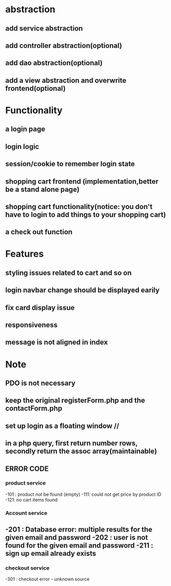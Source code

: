 # abstraction
## add service abstraction
## add controller abstraction(optional)
## add dao abstraction(optional)
## add a view abstraction and overwrite frontend(optional)

# Functionality
## a login page
## login logic
## session/cookie to remember login state
## shopping cart frontend (implementation,better be a stand alone page)
## shopping cart functionality(notice: you don't have to login to add things to your shopping cart)
## a check out function 


# Features


## styling issues related to cart and so on
## login navbar change should be displayed earily
## fix card display issue
## responsiveness
## message is not aligned in index


# Note
## PDO is not necessary
## keep the original registerForm.php and the contactForm.php
## set up login as a floating window //
## in a php query, first return number rows, secondly return the assoc array(maintainable) 


## ERROR CODE
### product service 
-101 : product not be found (empty)
-111: could not get price by product ID
-121: no cart items found
### Account service 
-201 : Database error: multiple results for the given email and password
-202 : user is not found for the given email and password
-211 : sign up email already exists
-
### checkout service
-301 : checkout error - unknown source

